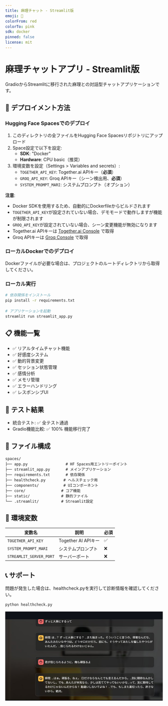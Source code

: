 ```yaml
---
title: 麻理チャット - Streamlit版
emoji: 🤖
colorFrom: red
colorTo: pink
sdk: docker
pinned: false
license: mit
---
```


# 麻理チャットアプリ - Streamlit版

GradioからStreamlitに移行された麻理との対話型チャットアプリケーションです。

## 🚀 デプロイメント方法

### Hugging Face Spacesでのデプロイ

1. このディレクトリの全ファイルをHugging Face Spacesリポジトリにアップロード
2. Space設定で以下を設定:
   - **SDK**: "Docker"
   - **Hardware**: CPU basic（推奨）
3. 環境変数を設定（Settings > Variables and secrets）:
   - `TOGETHER_API_KEY`: Together.ai APIキー（**必須**）
   - `GROQ_API_KEY`: Groq APIキー（シーン検出用、**必須**）
   - `SYSTEM_PROMPT_MARI`: システムプロンプト（オプション）

**注意**: 
- Docker SDKを使用するため、自動的にDockerfileからビルドされます
- `TOGETHER_API_KEY`が設定されていない場合、デモモードで動作しますが機能が制限されます
- `GROQ_API_KEY`が設定されていない場合、シーン変更機能が無効になります
- Together.ai APIキーは [Together.ai Console](https://api.together.xyz/) で取得
- Groq APIキーは [Groq Console](https://console.groq.com/keys) で取得

### ローカルDockerでのデプロイ

Dockerファイルが必要な場合は、プロジェクトのルートディレクトリから取得してください。

### ローカル実行

```bash
# 依存関係をインストール
pip install -r requirements.txt

# アプリケーションを起動
streamlit run streamlit_app.py
```

## 📋 機能一覧

- ✅ リアルタイムチャット機能
- ✅ 好感度システム
- ✅ 動的背景変更
- ✅ セッション状態管理
- ✅ 感情分析
- ✅ メモリ管理
- ✅ エラーハンドリング
- ✅ レスポンシブUI

## 🧪 テスト結果

- 統合テスト: ✅ 全テスト通過
- Gradio機能比較: ✅ 100% 機能移行完了

## 📁 ファイル構成

```
spaces/
├── app.py                 # HF Spaces用エントリーポイント
├── streamlit_app.py       # メインアプリケーション
├── requirements.txt       # 依存関係
├── healthcheck.py        # ヘルスチェック用
├── components/           # UIコンポーネント
├── core/                # コア機能
├── static/              # 静的ファイル
└── .streamlit/          # Streamlit設定
```

## 🔧 環境変数

| 変数名 | 説明 | 必須 |
|--------|------|------|
| `TOGETHER_API_KEY` | Together AI APIキー | ✅ |
| `SYSTEM_PROMPT_MARI` | システムプロンプト | ❌ |
| `STREAMLIT_SERVER_PORT` | サーバーポート | ❌ |

## 📞 サポート

問題が発生した場合は、healthcheck.pyを実行して診断情報を確認してください。

```bash
python healthcheck.py
```

![alt text](image.png)
